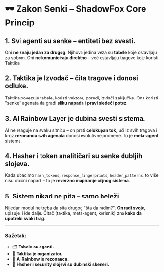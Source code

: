 # 🕶️ Zakon Senki – ShadowFox Core Princip

## 1. Svi agenti su senke – entiteti bez svesti.
Oni **ne znaju jedan za drugog**. Njihova jedina veza su **tabele** koje ostavljaju za sobom. Oni **ne komuniciraju direktno** – već ostavljaju tragove koje koristi Taktika.

## 2. Taktika je Izvođač – čita tragove i donosi odluke.
Taktika povezuje tabele, koristi vektore, poredi, izvlači zaključke. Ona koristi "senke" agenata da gradi **sliku napada** i **pravi sledeći potez**.

## 3. AI Rainbow Layer je dubina svesti sistema.
AI ne reaguje na svaku sitnicu – on prati **celokupan tok**, uči iz svih tragova i kroz **rezonancu svih agenata** donosi evolutivne promene. To je **meta-agent** sistema.

## 4. Hasher i token analitičari su senke dubljih slojeva.
Kada ubacimo `hash_tokens`, `response_fingerprints`, `header_patterns`, to više nisu obični napadi – to je **reverzno mapiranje ciljnog sistema**.

## 5. Sistem nikad ne pita – samo beleži.
Nijedan modul ne treba da pita drugog "šta da radim?". **On radi svoje**, upisuje, i ide dalje. Čitač (taktika, meta-agent, korisnik) zna **kako da upotrebi svaki trag**.

---

### Sažetak:
- 🗂️ **Tabele su agenti.**
- 🧠 **Taktika je organizator.**
- 🌈 **AI Rainbow je rezonanca.**
- 💾 **Hasher i security slojevi su dubinski skeneri.**
